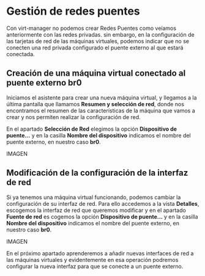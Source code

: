 # Gestión de redes puentes

Con virt-manager no podemos crear Redes Puentes como veíamos anteriormente con las redes privadas. sin embargo, en la configuración de las tarjetas de red de las máquinas virtuales, podemos indicar que no se conecten una red privada configurado el puente externo al que estará conectada.

## Creación de una máquina virtual conectado al puente externo br0

Iniciamos el asistente para crear una nueva máquina virtual, y llegamos a la última pantalla que llamamos **Resumen y selección de red**, donde nos encontramos el resumen de las características de la máquina que vamos a crear y nos permiten realizar la configuración de red.

En el apartado **Selección de Red** elegimos la opción **Dispositivo de puente...** y en la casilla **Nombre del dispositivo** indicamos el nombre del puente externo, en nuestro caso **br0**.

IMAGEN

## Modificación de la configuración de la interfaz de red

Si ya tenemos una máquina virtual funcionando, podemos cambiar la configuración de su interfaz de red. Para ello accedemos a la vista **Detalles**, escogemos la interfaz de red que queremos modificar y en el apartado **Fuente de red** es cogemos la opción **Dispositivo de puente...** y en la casilla **Nombre del dispositivo** indicamos el nombre del puente externo, en nuestro caso **br0**.

IMAGEN

En el próximo apartado aprenderemos a añadir nuevas interfaces de red a las máquinas virtuales y evidentemente en esa operación podremos configurar la nueva interfaz para que se conecte a un puente externo.

